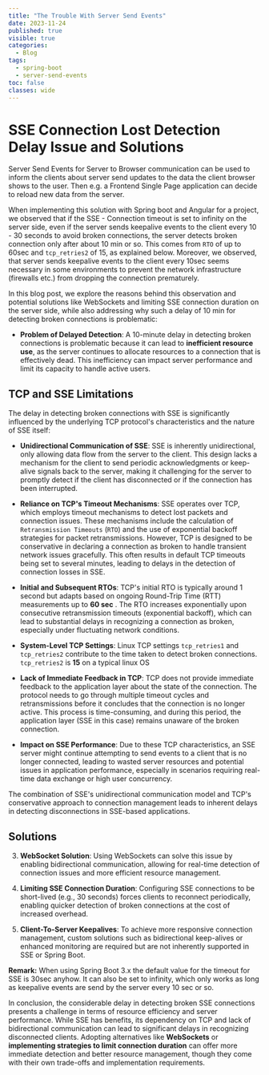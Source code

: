 ```yaml
---
title: "The Trouble With Server Send Events"
date: 2023-11-24
published: true
visible: true
categories:
  - Blog
tags:
  - spring-boot
  - server-send-events
toc: false
classes: wide
---
```

# SSE Connection Lost Detection Delay Issue and Solutions

Server Send Events  for Server to Browser communication can be used to inform the clients about server send updates to the data the client browser shows to the user. Then e.g. a  Frontend Single Page application can decide to reload new data from the server.

When implementing this solution with Spring boot and Angular for a project, we observed that if the SSE - Connection timeout is set to infinity on the server side, even if the server sends keepalive events to the client every 10 - 30 seconds to avoid broken connections, the server detects broken connection only after about 10 min or so. This comes from  `RTO` of up to 60sec and `tcp_retries2` of 15, as explained below.
Moreover, we observed, that server sends keepalive events to the client every 10sec seems necessary in some environments to prevent the network infrastructure (firewalls etc.) from dropping the connection prematurely.

In this blog post, we explore the reasons behind this observation and potential solutions like WebSockets and limiting SSE connection duration on the server side, while also addressing why such a delay of 10 min for detecting broken connections is problematic:

- **Problem of Delayed Detection**: A 10-minute delay in detecting broken connections is problematic because it can lead to **inefficient resource use**, as the server continues to allocate resources to a connection that is effectively dead. This inefficiency can impact server performance and limit its capacity to handle active users.

## TCP and SSE Limitations
The delay in detecting broken connections with SSE is significantly influenced by the underlying TCP protocol's characteristics and the nature of SSE itself:

- **Unidirectional Communication of SSE**: SSE is inherently unidirectional, only allowing data flow from the server to the client. This design lacks a mechanism for the client to send periodic acknowledgments or keep-alive signals back to the server, making it challenging for the server to promptly detect if the client has disconnected or if the connection has been interrupted.

- **Reliance on TCP's Timeout Mechanisms**: SSE operates over TCP, which employs timeout mechanisms to detect lost packets and connection issues. These mechanisms include the calculation of `Retransmission Timeouts` (`RTO`) and the use of exponential backoff strategies for packet retransmissions. However, TCP is designed to be conservative in declaring a connection as broken to handle transient network issues gracefully. This often results in default TCP timeouts being set to several minutes, leading to delays in the detection of connection losses in SSE.

- **Initial and Subsequent RTOs**: TCP's initial RTO is typically around 1 second but adapts based on ongoing Round-Trip Time (RTT) measurements up to **60 sec** . The RTO increases exponentially upon consecutive retransmission timeouts (exponential backoff), which can lead to substantial delays in recognizing a connection as broken, especially under fluctuating network conditions.

- **System-Level TCP Settings**: Linux TCP settings `tcp_retries1` and `tcp_retries2` contribute to the time taken to detect broken connections. `tcp_retries2` is **15** on a typical linux OS

- **Lack of Immediate Feedback in TCP**: TCP does not provide immediate feedback to the application layer about the state of the connection. The protocol needs to go through multiple timeout cycles and retransmissions before it concludes that the connection is no longer active. This process is time-consuming, and during this period, the application layer (SSE in this case) remains unaware of the broken connection.

- **Impact on SSE Performance**: Due to these TCP characteristics, an SSE server might continue attempting to send events to a client that is no longer connected, leading to wasted server resources and potential issues in application performance, especially in scenarios requiring real-time data exchange or high user concurrency.

The combination of SSE's unidirectional communication model and TCP's conservative approach to connection management leads to inherent delays in detecting disconnections in SSE-based applications.

## Solutions

3. **WebSocket Solution**: Using WebSockets can solve this issue by enabling bidirectional communication, allowing for real-time detection of connection issues and more efficient resource management.

4. **Limiting SSE Connection Duration**: Configuring SSE connections to be short-lived (e.g., 30 seconds) forces clients to reconnect periodically, enabling quicker detection of broken connections at the cost of increased overhead. 

9. **Client-To-Server Keepalives**: To achieve more responsive connection management, custom solutions such as bidirectional keep-alives or enhanced monitoring are required but are not inherently supported in SSE or Spring Boot.

**Remark:** When using Spring Boot 3.x the default value for the timeout for SSE is 30sec anyhow. It can also be set to infinity, which only works as long as keepalive events are send by the server every 10 sec or so.

In conclusion, the considerable delay in detecting broken SSE connections presents a challenge in terms of resource efficiency and server performance. While SSE has benefits, its dependency on TCP and lack of bidirectional communication can lead to significant delays in recognizing disconnected clients. Adopting alternatives like **WebSockets** or **implementing strategies to limit connection duration** can offer more immediate detection and better resource management, though they come with their own trade-offs and implementation requirements.

